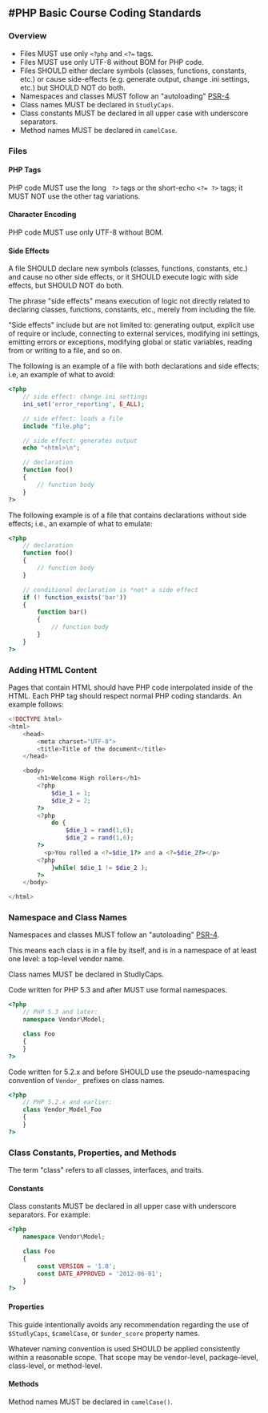 #PHP Basic Course Coding Standards
---------------------------------

### Overview

-   Files MUST use only ```<?php``` and ```<?=``` tags.
-   Files MUST use only UTF-8 without BOM for PHP code.
-   Files SHOULD either declare symbols (classes, functions,
    constants, etc.) or cause side-effects (e.g. generate output, change
    .ini settings, etc.) but SHOULD NOT do both.
-   Namespaces and classes MUST follow an "autoloading"
    [PSR-4](http://www.php-fig.org/psr/psr-4/).
-   Class names MUST be declared in ```StudlyCaps```.
-   Class constants MUST be declared in all upper case with
    underscore separators.
-   Method names MUST be declared in ```camelCase```.

### Files

#### PHP Tags

PHP code MUST use the long ``` ?>``` tags or the short-echo ```<?= ?>```
tags; it MUST NOT use the other tag variations.

#### Character Encoding

PHP code MUST use only UTF-8 without BOM.

#### Side Effects

A file SHOULD declare new symbols (classes, functions, constants, etc.)
and cause no other side effects, or it SHOULD execute logic with side
effects, but SHOULD NOT do both.

The phrase "side effects" means execution of logic not directly related
to declaring classes, functions, constants, etc., merely from including
the file.

"Side effects" include but are not limited to: generating output,
explicit use of require or include, connecting to external services,
modifying ini settings, emitting errors or exceptions, modifying global
or static variables, reading from or writing to a file, and so on.

The following is an example of a file with both declarations and side
effects; i.e, an example of what to avoid:

```php
<?php
    // side effect: change ini settings
    ini_set('error_reporting', E_ALL);

    // side effect: loads a file
    include "file.php";

    // side effect: generates output
    echo "<html>\n";

    // declaration
    function foo()
    {
        // function body
    }
?>
```
The following example is of a file that contains declarations without
side effects; i.e., an example of what to emulate:

```php
<?php
    // declaration
    function foo()
    {
        // function body
    }

    // conditional declaration is *not* a side effect
    if (! function_exists('bar'))
    {
        function bar()
        {
            // function body
        }
    }
?>
```

### Adding HTML Content

Pages that contain HTML should have PHP code interpolated inside of the HTML.  Each PHP tag should respect normal PHP coding standards.  An example follows:

```php
<!DOCTYPE html>
<html>
    <head>
        <meta charset="UTF-8">
        <title>Title of the document</title>
    </head>

    <body>
        <h1>Welcome High rollers</h1>
        <?php
            $die_1 = 1;
            $die_2 = 2;
        ?>
        <?php 
            do { 
                $die_1 = rand(1,6);
                $die_2 = rand(1,6);
        ?>
          <p>You rolled a <?=$die_1?> and a <?=$die_2?></p>
        <?php 
            }while( $die_1 != $die_2 ); 
        ?>
    </body>

</html>
```

### Namespace and Class Names

Namespaces and classes MUST follow an "autoloading"
[PSR-4](http://www.php-fig.org/psr/psr-4/).

This means each class is in a file by itself, and is in a namespace of
at least one level: a top-level vendor name.

Class names MUST be declared in StudlyCaps.

Code written for PHP 5.3 and after MUST use formal namespaces.

```php
<?php
    // PHP 5.3 and later:
    namespace Vendor\Model;

    class Foo
    {
    }
?>
```

Code written for 5.2.x and before SHOULD use the pseudo-namespacing
convention of ```Vendor_``` prefixes on class names.

```php
<?php
    // PHP 5.2.x and earlier:
    class Vendor_Model_Foo
    {
    }
?>
```

### Class Constants, Properties, and Methods

The term "class" refers to all classes, interfaces, and traits.

#### Constants

Class constants MUST be declared in all upper case with underscore
separators. For example:

```php
<?php
    namespace Vendor\Model;

    class Foo
    {
        const VERSION = '1.0';
        const DATE_APPROVED = '2012-06-01';
    }
?>
```

#### Properties

This guide intentionally avoids any recommendation regarding the use of
```$StudlyCaps```, ```$camelCase```, or ```$under_score``` property names.

Whatever naming convention is used SHOULD be applied consistently within
a reasonable scope. That scope may be vendor-level, package-level,
class-level, or method-level.

#### Methods

Method names MUST be declared in ```camelCase()```.
